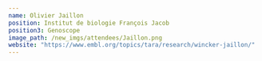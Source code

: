 ```yaml
---
name: Olivier Jaillon
position: Institut de biologie François Jacob
position3: Genoscope
image_path: /new_imgs/attendees/Jaillon.png
website: "https://www.embl.org/topics/tara/research/wincker-jaillon/"
---
```

